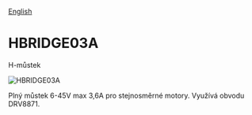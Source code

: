 
[English](./README.md)
<!--- module --->
# HBRIDGE03A
<!--- Emodule --->

<!--- subtitle --->H-můstek<!--- Esubtitle --->

![HBRIDGE03A](/doc/img/HBRIDGE03A_top_big.jpg)

<!--- description --->Plný můstek 6-45V max 3,6A pro stejnosměrné motory. Využívá obvodu DRV8871.                                             <!--- Edescription --->
            
